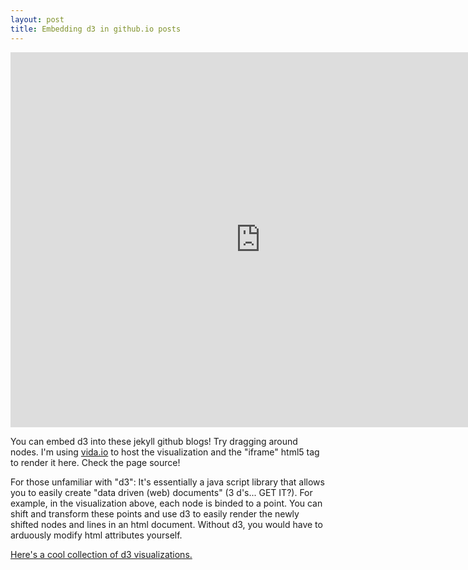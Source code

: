 ```yaml
---
layout: post
title: Embedding d3 in github.io posts
---
```


<iframe src="http://embed.vida.io/documents/d82uSDX89uRFet64D" width="800" height="600" seamless frameBorder="0" scrolling="no"></iframe>


You can embed d3 into these jekyll github blogs! Try dragging around nodes. I'm using [vida.io](https://vida.io/) to host the visualization and the "iframe" html5 tag to render it here. Check the page source! 

For those unfamiliar with "d3": It's essentially a java script library that allows you to easily create "data driven (web) documents" (3 d's... GET IT?). For example, in the visualization above, each node is binded to a point. You can shift and transform these points and use d3 to easily render the newly shifted nodes and lines in an html document. Without d3, you would have to arduously modify html attributes yourself.

[Here's a cool collection of d3 visualizations.](https://bl.ocks.org/mbostock)




